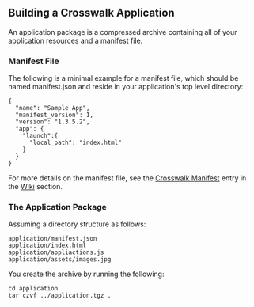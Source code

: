 ## Building a Crosswalk Application
An application package is a compressed archive containing all of your application resources and a manifest file.

### Manifest File
The following is a minimal example for a manifest file, which should be named manifest.json and reside in your application's top level directory:
```
{
  "name": "Sample App",
  "manifest_version": 1,
  "version": "1.3.5.2",
  "app": {
    "launch":{
      "local_path": "index.html"
    }
  }
}
```
For more details on the manifest file, see the [Crosswalk Manifest](#wiki/Crosswalk-manifest) entry in the [Wiki](#wiki) section.

### The Application Package
Assuming a directory structure as follows:
```
application/manifest.json
application/index.html
application/appliactions.js
application/assets/images.jpg
```
You create the archive by running the following:
```
cd application
tar czvf ../application.tgz .
```